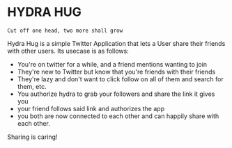 HYDRA HUG
====================================

    Cut off one head, two more shall grow

Hydra Hug is a simple Twitter Application that lets a User share their
friends with other users. Its usecase is as follows:

- You're on twitter for a while, and a friend mentions wanting to join
- They're new to Twitter but know that you're friends with their friends
- They're lazy and don't want to click follow on all of them and search
  for them, etc.
- You authorize hydra to grab your followers and share the link it gives you
- your friend follows said link and authorizes the app
- you both are now connected to each other and can happily share with
  each other. 

Sharing is caring! 
